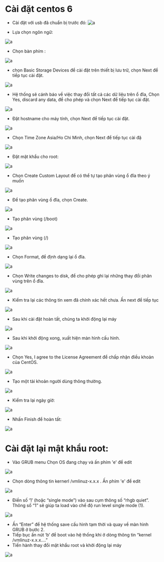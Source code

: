 # Cài đặt centos 6

- Cài đặt với usb đã chuẩn bị trước đó:
![a](https://f5-zpcloud.zdn.vn/1266169855836369434/d70057c355ad98f3c1bc.jpg)

- Lựa chọn ngôn ngữ:

![a](https://f5-zpcloud.zdn.vn/1217824359461179637/b93daff8ac9661c83887.jpg)

- Chọn bàn phím :

![a](https://f5-zpcloud.zdn.vn/2188891620790833657/c3fe0a410e2fc3719a3e.jpg)

- chọn Basic Storage Devices để cài đặt trên thiết bị lưu trữ, chọn Next để tiếp tục cài đặt.

![a](https://f5-zpcloud.zdn.vn/9027395070725744486/eb9586a182cf4f9116de.jpg)

- Hệ thống sẽ cánh báo về việc thay đổi tất cả các dữ liệu trên ổ đĩa, Chọn Yes, discard any data, để cho phép và chọn Next để tiếp tục cài đặt.

![a](https://f4-zpcloud.zdn.vn/8322051525170389698/f1ca60b265dca882f1cd.jpg)

- Đặt hostname cho máy tính, chọn Next để tiếp tục cài đặt.

![a](https://f5-zpcloud.zdn.vn/6484497418893408519/cc5e633a6554a80af145.jpg)

- Chọn Time Zone Asia/Ho Chi Minh, chọn Next để tiếp tục cài đặ

![a](https://f5-zpcloud.zdn.vn/1970803352780370066/cf4b9d219a4f57110e5e.jpg)

- Đặt mật khẩu cho root:

![a](https://f5-zpcloud.zdn.vn/7920156381755155484/b357a95a91345c6a0525.jpg)

- Chọn Create Custom Layout để có thể tự tạo phân vùng ổ đĩa theo ý muốn

![a](https://f4-zpcloud.zdn.vn/1158904725600208430/1ce8e54fdc21117f4830.jpg)

- Để tạo phân vùng ổ đĩa, chọn Create.

![a](https://f5-zpcloud.zdn.vn/6018321390402653646/3eefff33c55d0803514c.jpg)

- Tạo phân vùng (/boot)

![a](https://f5-zpcloud.zdn.vn/8731719046559775330/72e4efb441c08c9ed5d1.jpg)

- Tạo phân vùng (/)

![a](https://f5-zpcloud.zdn.vn/4238915020512083120/c3151c1ab16e7c30257f.jpg)

- Chọn Format, để định dạng lại ổ đĩa.

![a](https://f5-zpcloud.zdn.vn/1682258585908034656/d2ac0373341df943a00c.jpg)

- Chọn Write changes to disk, để cho phép ghi lại những thay đổi phân vùng trên ổ đĩa.

![a](https://f5-zpcloud.zdn.vn/4732743955014637886/de708994a1fa6ca435eb.jpg)

- Kiểm tra lại các thông tin xem đã chính xác hết chưa. Ấn next để tiếp tục

![a](https://f4-zpcloud.zdn.vn/954951912999794135/b66aaca882c64f9816d7.jpg)

- Sau khi cài đặt hoàn tất, chúng ta khởi động lại máy

![a](https://f5-zpcloud.zdn.vn/4642946741892209353/b60865b8bdcc709229dd.jpg)

- Sau khi khởi động xong, xuất hiện màn hình cấu hình.

![a](https://f4-zpcloud.zdn.vn/3128405987085773271/9bbe641fe7762a287367.jpg)

- Chọn Yes, I agree to the License Agreement để chấp nhận điều khoản của CentOS.

![a](https://f5-zpcloud.zdn.vn/5836489688378613615/350056f7d29e1fc0468f.jpg)

- Tạo một tài khoản người dùng thông thường.

![a](https://f5-zpcloud.zdn.vn/6782667483135325105/c9164770c2190f475608.jpg)

- Kiểm tra lại ngày giờ: 

![a](https://f5-zpcloud.zdn.vn/2405152793466545214/1b7b7af6fd9f30c1698e.jpg)

- Nhấn Finish để hoàn tất:

![a](https://f5-zpcloud.zdn.vn/6372719387073865162/e160e2895ae097becef1.jpg)

# Cài đặt lại mật khẩu root:

- Vào GRUB menu
Chọn OS đang chạy và ấn phím 'e' để edit

![a](https://f5-zpcloud.zdn.vn/6079130779903662791/4008f3521b3bd6658f2a.jpg)

- Chọn dòng thông tin kernerl /vmlinuz-x.x.x . Ấn phím 'e' để edit

![a](https://f4-zpcloud.zdn.vn/974209781439309643/ece02638cc51010f5840.jpg)

- Điền số ‘1’ (hoặc “single mode”) vào sau cụm thông số “rhgb quiet”. Thông số “1” sẽ giúp ta load vào chế độ run level single mode (1).

![a](https://f5-zpcloud.zdn.vn/8187618644112018105/036ea47c4915844bdd04.jpg)

- Ấn “Enter” để hệ thống save cấu hình tạm thời và quay về màn hình GRUB ở bước 2.
- Tiếp bục ấn nút ‘b’ để boot vào hệ thống khi ở dòng thông tin “kernel /vmlinuz-x.x.x….”
- Tiến hành thay đổi mật khẩu root và khởi động lại máy

![a](https://f5-zpcloud.zdn.vn/1556819623585520905/8aa34273a01a6d44340b.jpg)


